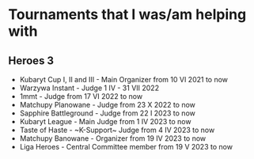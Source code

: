 # Tournaments that I was/am helping with

## Heroes 3
- Kubaryt Cup I, II and III - Main Organizer from 10 VI 2021 to now
- Warzywa Instant - Judge 1 IV - 31 VII 2022
- 1mmt - Judge from 17 VI 2022 to now
- Matchupy Planowane - Judge from 23 X 2022 to now
- Sapphire Battleground - Judge from 22 I 2023 to now
- Kubaryt League - Main Judge from 1 IV 2023 to now
- Taste of Haste - ~K-Support~ Judge from 4 IV 2023 to now
- Matchupy Banowane - Organizer from 19 IV 2023 to now
- Liga Heroes - Central Committee member from 19 V 2023 to now
